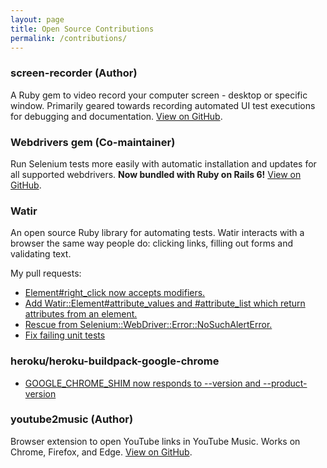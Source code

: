 ```yaml
---
layout: page
title: Open Source Contributions
permalink: /contributions/
---
```


### screen-recorder (Author)

A Ruby gem to video record your computer screen - desktop or specific window. 
Primarily geared towards recording automated UI test executions for debugging 
and documentation. [View on GitHub](https://github.com/kapoorlakshya/screen-recorder).

### Webdrivers gem (Co-maintainer)

Run Selenium tests more easily with automatic installation and updates 
for all supported webdrivers. **Now bundled with Ruby on Rails 6!** [View on GitHub](https://github.com/titusfortner/webdrivers).

### Watir

An open source Ruby library for automating tests. Watir interacts with a 
browser the same way people do: clicking links, filling out forms and 
validating text.

My pull requests:

* [Element#right_click now accepts modifiers.](https://github.com/watir/watir/pull/861)
* [Add Watir::Element#attribute_values and #attribute_list which return 
attributes from an element.](https://github.com/watir/watir/pull/775)
* [Rescue from Selenium::WebDriver::Error::NoSuchAlertError.](https://github.com/watir/watir/pull/680)
* [Fix failing unit tests](https://github.com/watir/watir/pull/875)

### heroku/heroku-buildpack-google-chrome
* [GOOGLE_CHROME_SHIM now responds to --version and --product-version](https://github.com/heroku/heroku-buildpack-google-chrome/pull/73)

### youtube2music (Author)

Browser extension to open YouTube links in YouTube Music. Works on Chrome,
Firefox, and Edge. [View on GitHub](https://github.com/kapoorlakshya/youtube2music).
